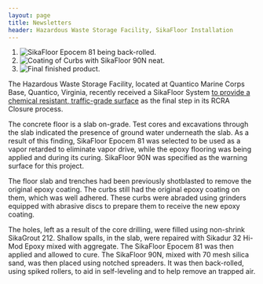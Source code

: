 ```yaml
---
layout: page
title: Newsletters
header: Hazardous Waste Storage Facility, SikaFloor Installation
---
```


<ol class="newsletter-photos w200">
  <li>
    <img src="{{ 'haz-waste-storage-facility-01.jpg' | asset_path }}" alt="SikaFloor Epocem 81 being back-rolled.">
  </li>
  <li>
    <img src="{{ 'haz-waste-storage-facility-02.jpg' | asset_path }}" alt="Coating of Curbs with SikaFloor 90N neat.">
  </li>
  <li>
    <img src="{{ 'haz-waste-storage-facility-03.jpg' | asset_path }}" alt="Final finished product.">
  </li>
</ol>

The Hazardous Waste Storage Facility, located at Quantico Marine Corps Base, Quantico, Virginia, recently received a SikaFloor System [to provide a chemical resistant, traffic-grade surface](/services/pedestrian-and-traffic-bearing-waterproof-membrane-systems.html) as the final step in its RCRA Closure process.

The concrete floor is a slab on-grade. Test cores and excavations through the slab indicated the presence of ground water underneath the slab. As a result of this finding, SikaFloor Epocem 81 was selected to be used as a vapor retarded to eliminate vapor drive, while the epoxy flooring was being applied and during its curing. SikaFloor 90N was specified as the warning surface for this project.

The floor slab and trenches had been previously shotblasted to remove the original epoxy coating. The curbs still had the original epoxy coating on them, which was well adhered. These curbs were abraded using grinders equipped with abrasive discs to prepare them to receive the new epoxy coating.

The holes, left as a result of the core drilling, were filled using non-shrink SikaGrout 212. Shallow spalls, in the slab, were repaired with Sikadur 32 Hi-Mod Epoxy mixed with aggregate. The SikaFloor Epocem 81 was then applied and allowed to cure. The SikaFloor 90N, mixed with 70 mesh silica sand, was then placed using notched spreaders. It was then back-rolled, using spiked rollers, to aid in self-leveling and to help remove an trapped air.

